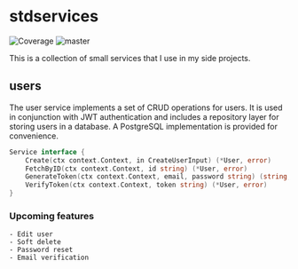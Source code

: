 # stdservices
![Coverage](https://img.shields.io/badge/Coverage-71.9%25-brightgreen)
![master](https://github.com/alesr/stdservices/actions/workflows/ci.yaml/badge.svg)


This is a collection of small services that I use in my side projects.

## users

The user service implements a set of CRUD operations for users. It is used in conjunction with JWT authentication and includes
a repository layer for storing users in a database. A PostgreSQL implementation is provided for convenience.

```go
Service interface {
    Create(ctx context.Context, in CreateUserInput) (*User, error)
    FetchByID(ctx context.Context, id string) (*User, error)
    GenerateToken(ctx context.Context, email, password string) (string, error)
    VerifyToken(ctx context.Context, token string) (*User, error)
}
```

### Upcoming features
    - Edit user
    - Soft delete
    - Password reset
    - Email verification
